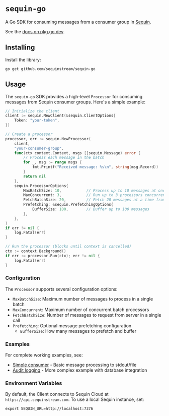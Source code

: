 # `sequin-go`

A Go SDK for consuming messages from a consumer group in [Sequin](https://github.com/sequinstream/sequin).

See the [docs on pkg.go.dev](https://pkg.go.dev/github.com/sequinstream/sequin-go@v0.1.0#section-documentation).

## Installing

Install the library:

```shell
go get github.com/sequinstream/sequin-go
```

## Usage

The `sequin-go` SDK provides a high-level `Processor` for consuming messages from Sequin consumer groups. Here's a simple example:

```go
// Initialize the client
client := sequin.NewClient(&sequin.ClientOptions{
    Token: "your-token",
})

// Create a processor
processor, err := sequin.NewProcessor(
    client,
    "your-consumer-group",
    func(ctx context.Context, msgs []sequin.Message) error {
        // Process each message in the batch
        for _, msg := range msgs {
            fmt.Printf("Received message: %s\n", string(msg.Record))
        }
        return nil
    },
    sequin.ProcessorOptions{
        MaxBatchSize: 10,           // Process up to 10 messages at once
        MaxConcurrent: 3,           // Run up to 3 processors concurrently
        FetchBatchSize: 20,         // Fetch 20 messages at a time from server
        Prefetching: &sequin.PrefetchingOptions{
            BufferSize: 100,        // Buffer up to 100 messages
        },
    },
)
if err != nil {
    log.Fatal(err)
}

// Run the processor (blocks until context is cancelled)
ctx := context.Background()
if err := processor.Run(ctx); err != nil {
    log.Fatal(err)
}
```

### Configuration

The `Processor` supports several configuration options:

- `MaxBatchSize`: Maximum number of messages to process in a single batch
- `MaxConcurrent`: Maximum number of concurrent batch processors
- `FetchBatchSize`: Number of messages to request from server in a single call
- `Prefetching`: Optional message prefetching configuration
  - `BufferSize`: How many messages to prefetch and buffer

### Examples

For complete working examples, see:

- [Simple consumer](examples/simple/main.go) - Basic message processing to stdout/file
- [Audit logging](examples/audit_logging/main.go) - More complex example with database integration

### Environment Variables

By default, the Client connects to Sequin Cloud at `https://api.sequinstream.com`. To use a local Sequin instance, set:

```shell
export SEQUIN_URL=http://localhost:7376
```
